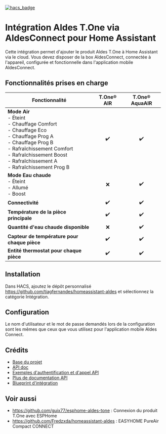[![hacs_badge](https://img.shields.io/badge/HACS-Custom-41BDF5.svg)](https://github.com/hacs/integration)

# Intégration Aldes T.One via AldesConnect pour Home Assistant

Cette intégration permet d'ajouter le produit Aldes T.One à Home Assistant via le cloud. Vous devez disposer de la box AldesConnect, connectée à l'appareil, configurée et fonctionnelle dans l'application mobile AldesConnect.

## Fonctionnalités prises en charge

| **Fonctionnalité**                                                                                                                                                                                                             | **T.One® AIR** | **T.One® AquaAIR** |
| ------------------------------------------------------------------------------------------------------------------------------------------------------------------------------------------------------------------------------ | :------------: | :----------------: |
| **Mode Air** <br>- Éteint<br>- Chauffage Comfort<br>- Chauffage Eco<br>- Chauffage Prog A<br>- Chauffage Prog B<br>- Rafraîchissement Comfort<br>- Rafraîchissement Boost<br>- Rafraîchissement A<br>- Rafraîchissement Prog B |       ✔️        |         ✔️          |
| **Mode Eau chaude** <br>- Éteint<br>- Allumé<br>- Boost                                                                                                                                                                        |       ❌        |         ✔️          |
| **Connectivité**                                                                                                                                                                                                               |       ✔️        |         ✔️          |
| **Température de la pièce principale**                                                                                                                                                                                         |       ✔️        |         ✔️          |
| **Quantité d'eau chaude disponible**                                                                                                                                                                                           |       ❌        |         ✔️          |
| **Capteur de température pour chaque pièce**                                                                                                                                                                                   |       ✔️        |         ✔️          |
| **Entité thermostat pour chaque pièce**                                                                                                                                                                                        |       ✔️        |         ✔️          |

## Installation

Dans HACS, ajoutez le dépôt personnalisé https://github.com/tiagfernandes/homeassistant-aldes et sélectionnez la catégorie Intégration.

## Configuration

Le nom d'utilisateur et le mot de passe demandés lors de la configuration sont les mêmes que ceux que vous utilisez pour l'application mobile Aldes Connect.

## Crédits

- [Base du projet](https://github.com/guix77/homeassistant-aldes)
- [API doc](https://community.jeedom.com/t/aldes-connect-api/57068)
- [Exemples d'authentification et d'appel API](https://github.com/aalmazanarbs/hassio_aldes)
- [Plus de documentation API](https://community.jeedom.com/t/aldes-t-one-api-php/94269)
- [Blueprint d'intégration](https://github.com/custom-components/integration_blueprint)

## Voir aussi
- https://github.com/guix77/esphome-aldes-tone : Connexion du produit T.One avec ESPHome
- https://github.com/Fredzxda/homeassistant-aldes : EASYHOME PureAir Compact CONNECT
